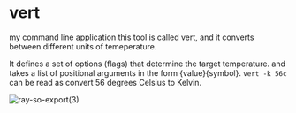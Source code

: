 # vert
my command line application
this tool is called vert, and it converts between different units of temeperature.

It defines a set of options (flags) that determine the target temperature. and takes a list of positional arguments in the form {value}{symbol}.
`vert -k 56c` can be read as convert 56 degrees Celsius to Kelvin.

![ray-so-export(3)](https://github.com/themilar/vert/assets/53567551/5d0cefa9-3517-4d18-99b8-d87baa980852)
